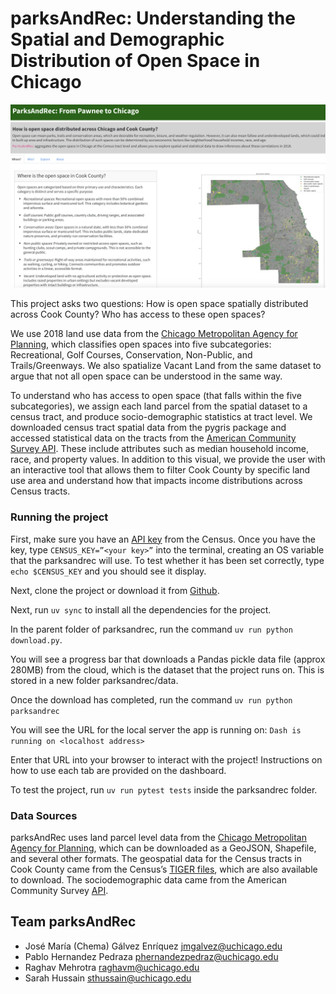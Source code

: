 # parksAndRec: Understanding the Spatial and Demographic Distribution of Open Space in Chicago

![parksAndRec landing page](parksandrec/assets/landing.png)

This project asks two questions: How is open space spatially distributed across Cook County? Who has access to these open spaces? 

We use 2018 land use data from the [Chicago Metropolitan Agency for Planning](https://datahub.cmap.illinois.gov/datasets/CMAPGIS::2018-land-use-inventory-for-northeastern-illinois/about), which classifies open spaces into five subcategories: Recreational, Golf Courses, Conservation, Non-Public, and Trails/Greenways. We also spatialize Vacant Land from the same dataset to argue that not all open space can be understood in the same way.

To understand who has access to open space (that falls within the five subcategories), we assign each land parcel from the spatial dataset to a census tract, and produce socio-demographic statistics at tract level. We downloaded census tract spatial data  from the pygris package and accessed statistical data on the tracts from the [American Community Survey API](https://www.census.gov/programs-surveys/acs/data/data-via-api.html). These include attributes such as median household income, race, and property values. In addition to this visual, we provide the user with an interactive tool that allows them to filter Cook County by specific land use area and understand how that impacts income distributions across Census tracts.

### Running the project
First, make sure you have an [API key](https://www.census.gov/data/developers/guidance/api-user-guide.Help_&_Contact_Us.html) from the Census. Once you have the key, type `CENSUS_KEY=”<your key>”` into the terminal, creating an OS variable that the parksandrec will use. To test whether it has been set correctly, type `echo $CENSUS_KEY` and you should see it display.

Next, clone the project or download it from [Github](https://github.com/uchicago-2025-capp30122/30122-project-parksandrec).

Next, run `uv sync` to install all the dependencies for the project.

In the parent folder of parksandrec, run the command `uv run python download.py`.

You will see a progress bar that downloads a Pandas pickle data file (approx 280MB) from the cloud, which is the dataset that the project runs on. This is stored in a new folder parksandrec/data.

Once the download has completed, run the command `uv run python parksandrec`

You will see the URL for the local server the app is running on:
`Dash is running on <localhost address>`

Enter that URL into your browser to interact with the project! Instructions on how to use each tab are provided on the dashboard.

To test the project, run `uv run pytest tests` inside the parksandrec folder.

### Data Sources
parksAndRec uses land parcel level data from the [Chicago Metropolitan Agency for Planning](https://datahub.cmap.illinois.gov/datasets/CMAPGIS::2018-land-use-inventory-for-northeastern-illinois/about), which can be downloaded as a GeoJSON, Shapefile, and several other formats. The geospatial data for the Census tracts in Cook County came from the Census’s [TIGER files](https://www2.census.gov/geo/tiger/GENZ2018/shp/), which are also available to download. The sociodemographic data came from the American Community Survey [API](https://www.census.gov/programs-surveys/acs/data/data-via-api.html).

## Team parksAndRec
- José María (Chema) Gálvez Enríquez <jmgalvez@uchicago.edu>
- Pablo Hernandez Pedraza <phernandezpedraz@uchicago.edu>
- Raghav Mehrotra <raghavm@uchicago.edu>
- Sarah Hussain <sthussain@uchicago.edu>

